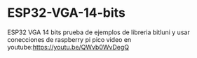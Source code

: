 # ESP32-VGA-14-bits
ESP32 VGA 14 bits prueba de ejemplos de libreria bitluni y usar conecciones de raspberry pi pico video en youtube:https://youtu.be/QWvb0WvDegQ
